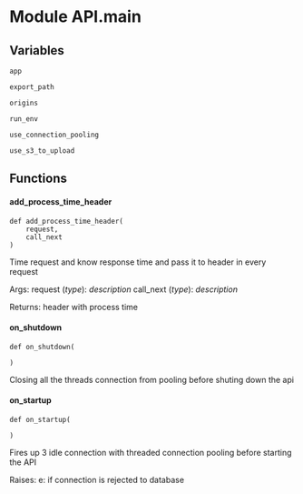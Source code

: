 Module API.main
===============

Variables
---------

```python3
app
```

```python3
export_path
```

```python3
origins
```

```python3
run_env
```

```python3
use_connection_pooling
```

```python3
use_s3_to_upload
```

Functions
---------

    
#### add_process_time_header

```python3
def add_process_time_header(
    request,
    call_next
)
```
Time request and know response time and pass it to header in every request

Args:
    request (_type_): _description_
    call_next (_type_): _description_

Returns:
    header with process time

    
#### on_shutdown

```python3
def on_shutdown(
    
)
```
Closing all the threads connection from pooling before shuting down the api

    
#### on_startup

```python3
def on_startup(
    
)
```
Fires up 3 idle connection with threaded connection pooling before starting the API

Raises:
    e: if connection is rejected to database